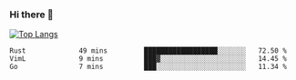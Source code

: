 ### Hi there 👋

<!--
**3Xpl0it3r/3Xpl0it3r** is a ✨ _special_ ✨ repository because its `README.md` (this file) appears on your GitHub profile.

Here are some ideas to get you started:

- 🔭 I’m currently working on ...
- 🌱 I’m currently learning ...
- 👯 I’m looking to collaborate on ...
- 🤔 I’m looking for help with ...
- 💬 Ask me about ...
- 📫 How to reach me: ...
- 😄 Pronouns: ...
- ⚡ Fun fact: ...
-->


[![Top Langs](https://github-readme-stats.vercel.app/api/top-langs/?username=3Xpl0it3r&layout=compact)](https://github.com/3Xpl0it3r/3Xpl0it3r)

<!--START_SECTION:waka-->
```text
Rust             49 mins         ██████████████████░░░░░░░   72.50 % 
VimL             9 mins          ███▓░░░░░░░░░░░░░░░░░░░░░   14.45 % 
Go               7 mins          ███░░░░░░░░░░░░░░░░░░░░░░   11.34 % 
```
<!--END_SECTION:waka-->
